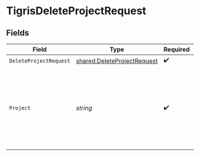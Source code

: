 # TigrisDeleteProjectRequest


## Fields

| Field                                                                                                       | Type                                                                                                        | Required                                                                                                    | Description                                                                                                 |
| ----------------------------------------------------------------------------------------------------------- | ----------------------------------------------------------------------------------------------------------- | ----------------------------------------------------------------------------------------------------------- | ----------------------------------------------------------------------------------------------------------- |
| `DeleteProjectRequest`                                                                                      | [shared.DeleteProjectRequest](../../models/shared/deleteprojectrequest.md)                                  | :heavy_check_mark:                                                                                          | N/A                                                                                                         |
| `Project`                                                                                                   | *string*                                                                                                    | :heavy_check_mark:                                                                                          | Delete Project with this name. <p></p>**Note**: Deletes all resources under this project. Use with caution. |